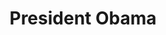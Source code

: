---
pid: CH84
title: President Obama
location_transcription: Rittenhouse or City Hall
zipcode: '19107'
outside_phl: 
neighborhood: Washington Square West,Avenue of The Arts,Midtown Village,Chinatown
age: '65'
age_range: 60-69
instagram: 
image_file_name: CH_84.jpg
proposal_transcription: |-
  A tribute.
  additionally: one to Alexander Hamilton
topic: African Americans,Figure,History,Race Ethnicity
topic_summary: 0, 0, 0, 0
type: Sculpture Statue,Memorial,Image
keywords_other: 
credit: 
image_labels: 
twitter: 
facebook: 
permalink: "/monuments/ch84/"
layout: item-page
---